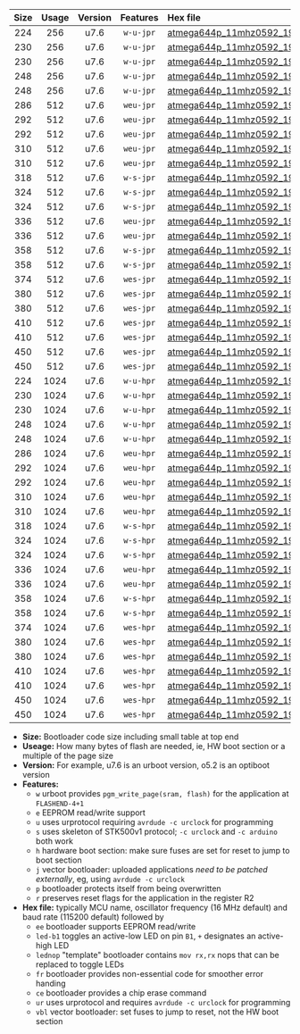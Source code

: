 |Size|Usage|Version|Features|Hex file|
|:-:|:-:|:-:|:-:|:--|
|224|256|u7.6|`w-u-jpr`|[atmega644p_11mhz0592_19200bps_ur_vbl.hex](https://raw.githubusercontent.com/stefanrueger/urboot/main//atmega644p_11mhz0592_19200bps_ur_vbl.hex)|
|230|256|u7.6|`w-u-jpr`|[atmega644p_11mhz0592_19200bps_led+b0_ur_vbl.hex](https://raw.githubusercontent.com/stefanrueger/urboot/main//atmega644p_11mhz0592_19200bps_led+b0_ur_vbl.hex)|
|230|256|u7.6|`w-u-jpr`|[atmega644p_11mhz0592_19200bps_lednop_ur_vbl.hex](https://raw.githubusercontent.com/stefanrueger/urboot/main//atmega644p_11mhz0592_19200bps_lednop_ur_vbl.hex)|
|248|256|u7.6|`w-u-jpr`|[atmega644p_11mhz0592_19200bps_led+b0_fr_ur_vbl.hex](https://raw.githubusercontent.com/stefanrueger/urboot/main//atmega644p_11mhz0592_19200bps_led+b0_fr_ur_vbl.hex)|
|248|256|u7.6|`w-u-jpr`|[atmega644p_11mhz0592_19200bps_lednop_fr_ur_vbl.hex](https://raw.githubusercontent.com/stefanrueger/urboot/main//atmega644p_11mhz0592_19200bps_lednop_fr_ur_vbl.hex)|
|286|512|u7.6|`weu-jpr`|[atmega644p_11mhz0592_19200bps_ee_ur_vbl.hex](https://raw.githubusercontent.com/stefanrueger/urboot/main//atmega644p_11mhz0592_19200bps_ee_ur_vbl.hex)|
|292|512|u7.6|`weu-jpr`|[atmega644p_11mhz0592_19200bps_ee_led+b0_ur_vbl.hex](https://raw.githubusercontent.com/stefanrueger/urboot/main//atmega644p_11mhz0592_19200bps_ee_led+b0_ur_vbl.hex)|
|292|512|u7.6|`weu-jpr`|[atmega644p_11mhz0592_19200bps_ee_lednop_ur_vbl.hex](https://raw.githubusercontent.com/stefanrueger/urboot/main//atmega644p_11mhz0592_19200bps_ee_lednop_ur_vbl.hex)|
|310|512|u7.6|`weu-jpr`|[atmega644p_11mhz0592_19200bps_ee_led+b0_fr_ur_vbl.hex](https://raw.githubusercontent.com/stefanrueger/urboot/main//atmega644p_11mhz0592_19200bps_ee_led+b0_fr_ur_vbl.hex)|
|310|512|u7.6|`weu-jpr`|[atmega644p_11mhz0592_19200bps_ee_lednop_fr_ur_vbl.hex](https://raw.githubusercontent.com/stefanrueger/urboot/main//atmega644p_11mhz0592_19200bps_ee_lednop_fr_ur_vbl.hex)|
|318|512|u7.6|`w-s-jpr`|[atmega644p_11mhz0592_19200bps_vbl.hex](https://raw.githubusercontent.com/stefanrueger/urboot/main//atmega644p_11mhz0592_19200bps_vbl.hex)|
|324|512|u7.6|`w-s-jpr`|[atmega644p_11mhz0592_19200bps_led+b0_vbl.hex](https://raw.githubusercontent.com/stefanrueger/urboot/main//atmega644p_11mhz0592_19200bps_led+b0_vbl.hex)|
|324|512|u7.6|`w-s-jpr`|[atmega644p_11mhz0592_19200bps_lednop_vbl.hex](https://raw.githubusercontent.com/stefanrueger/urboot/main//atmega644p_11mhz0592_19200bps_lednop_vbl.hex)|
|336|512|u7.6|`weu-jpr`|[atmega644p_11mhz0592_19200bps_ee_led+b0_fr_ce_ur_vbl.hex](https://raw.githubusercontent.com/stefanrueger/urboot/main//atmega644p_11mhz0592_19200bps_ee_led+b0_fr_ce_ur_vbl.hex)|
|336|512|u7.6|`weu-jpr`|[atmega644p_11mhz0592_19200bps_ee_lednop_fr_ce_ur_vbl.hex](https://raw.githubusercontent.com/stefanrueger/urboot/main//atmega644p_11mhz0592_19200bps_ee_lednop_fr_ce_ur_vbl.hex)|
|358|512|u7.6|`w-s-jpr`|[atmega644p_11mhz0592_19200bps_led+b0_fr_vbl.hex](https://raw.githubusercontent.com/stefanrueger/urboot/main//atmega644p_11mhz0592_19200bps_led+b0_fr_vbl.hex)|
|358|512|u7.6|`w-s-jpr`|[atmega644p_11mhz0592_19200bps_lednop_fr_vbl.hex](https://raw.githubusercontent.com/stefanrueger/urboot/main//atmega644p_11mhz0592_19200bps_lednop_fr_vbl.hex)|
|374|512|u7.6|`wes-jpr`|[atmega644p_11mhz0592_19200bps_ee_vbl.hex](https://raw.githubusercontent.com/stefanrueger/urboot/main//atmega644p_11mhz0592_19200bps_ee_vbl.hex)|
|380|512|u7.6|`wes-jpr`|[atmega644p_11mhz0592_19200bps_ee_led+b0_vbl.hex](https://raw.githubusercontent.com/stefanrueger/urboot/main//atmega644p_11mhz0592_19200bps_ee_led+b0_vbl.hex)|
|380|512|u7.6|`wes-jpr`|[atmega644p_11mhz0592_19200bps_ee_lednop_vbl.hex](https://raw.githubusercontent.com/stefanrueger/urboot/main//atmega644p_11mhz0592_19200bps_ee_lednop_vbl.hex)|
|410|512|u7.6|`wes-jpr`|[atmega644p_11mhz0592_19200bps_ee_led+b0_fr_vbl.hex](https://raw.githubusercontent.com/stefanrueger/urboot/main//atmega644p_11mhz0592_19200bps_ee_led+b0_fr_vbl.hex)|
|410|512|u7.6|`wes-jpr`|[atmega644p_11mhz0592_19200bps_ee_lednop_fr_vbl.hex](https://raw.githubusercontent.com/stefanrueger/urboot/main//atmega644p_11mhz0592_19200bps_ee_lednop_fr_vbl.hex)|
|450|512|u7.6|`wes-jpr`|[atmega644p_11mhz0592_19200bps_ee_led+b0_fr_ce_vbl.hex](https://raw.githubusercontent.com/stefanrueger/urboot/main//atmega644p_11mhz0592_19200bps_ee_led+b0_fr_ce_vbl.hex)|
|450|512|u7.6|`wes-jpr`|[atmega644p_11mhz0592_19200bps_ee_lednop_fr_ce_vbl.hex](https://raw.githubusercontent.com/stefanrueger/urboot/main//atmega644p_11mhz0592_19200bps_ee_lednop_fr_ce_vbl.hex)|
|224|1024|u7.6|`w-u-hpr`|[atmega644p_11mhz0592_19200bps_ur.hex](https://raw.githubusercontent.com/stefanrueger/urboot/main//atmega644p_11mhz0592_19200bps_ur.hex)|
|230|1024|u7.6|`w-u-hpr`|[atmega644p_11mhz0592_19200bps_led+b0_ur.hex](https://raw.githubusercontent.com/stefanrueger/urboot/main//atmega644p_11mhz0592_19200bps_led+b0_ur.hex)|
|230|1024|u7.6|`w-u-hpr`|[atmega644p_11mhz0592_19200bps_lednop_ur.hex](https://raw.githubusercontent.com/stefanrueger/urboot/main//atmega644p_11mhz0592_19200bps_lednop_ur.hex)|
|248|1024|u7.6|`w-u-hpr`|[atmega644p_11mhz0592_19200bps_led+b0_fr_ur.hex](https://raw.githubusercontent.com/stefanrueger/urboot/main//atmega644p_11mhz0592_19200bps_led+b0_fr_ur.hex)|
|248|1024|u7.6|`w-u-hpr`|[atmega644p_11mhz0592_19200bps_lednop_fr_ur.hex](https://raw.githubusercontent.com/stefanrueger/urboot/main//atmega644p_11mhz0592_19200bps_lednop_fr_ur.hex)|
|286|1024|u7.6|`weu-hpr`|[atmega644p_11mhz0592_19200bps_ee_ur.hex](https://raw.githubusercontent.com/stefanrueger/urboot/main//atmega644p_11mhz0592_19200bps_ee_ur.hex)|
|292|1024|u7.6|`weu-hpr`|[atmega644p_11mhz0592_19200bps_ee_led+b0_ur.hex](https://raw.githubusercontent.com/stefanrueger/urboot/main//atmega644p_11mhz0592_19200bps_ee_led+b0_ur.hex)|
|292|1024|u7.6|`weu-hpr`|[atmega644p_11mhz0592_19200bps_ee_lednop_ur.hex](https://raw.githubusercontent.com/stefanrueger/urboot/main//atmega644p_11mhz0592_19200bps_ee_lednop_ur.hex)|
|310|1024|u7.6|`weu-hpr`|[atmega644p_11mhz0592_19200bps_ee_led+b0_fr_ur.hex](https://raw.githubusercontent.com/stefanrueger/urboot/main//atmega644p_11mhz0592_19200bps_ee_led+b0_fr_ur.hex)|
|310|1024|u7.6|`weu-hpr`|[atmega644p_11mhz0592_19200bps_ee_lednop_fr_ur.hex](https://raw.githubusercontent.com/stefanrueger/urboot/main//atmega644p_11mhz0592_19200bps_ee_lednop_fr_ur.hex)|
|318|1024|u7.6|`w-s-hpr`|[atmega644p_11mhz0592_19200bps.hex](https://raw.githubusercontent.com/stefanrueger/urboot/main//atmega644p_11mhz0592_19200bps.hex)|
|324|1024|u7.6|`w-s-hpr`|[atmega644p_11mhz0592_19200bps_led+b0.hex](https://raw.githubusercontent.com/stefanrueger/urboot/main//atmega644p_11mhz0592_19200bps_led+b0.hex)|
|324|1024|u7.6|`w-s-hpr`|[atmega644p_11mhz0592_19200bps_lednop.hex](https://raw.githubusercontent.com/stefanrueger/urboot/main//atmega644p_11mhz0592_19200bps_lednop.hex)|
|336|1024|u7.6|`weu-hpr`|[atmega644p_11mhz0592_19200bps_ee_led+b0_fr_ce_ur.hex](https://raw.githubusercontent.com/stefanrueger/urboot/main//atmega644p_11mhz0592_19200bps_ee_led+b0_fr_ce_ur.hex)|
|336|1024|u7.6|`weu-hpr`|[atmega644p_11mhz0592_19200bps_ee_lednop_fr_ce_ur.hex](https://raw.githubusercontent.com/stefanrueger/urboot/main//atmega644p_11mhz0592_19200bps_ee_lednop_fr_ce_ur.hex)|
|358|1024|u7.6|`w-s-hpr`|[atmega644p_11mhz0592_19200bps_led+b0_fr.hex](https://raw.githubusercontent.com/stefanrueger/urboot/main//atmega644p_11mhz0592_19200bps_led+b0_fr.hex)|
|358|1024|u7.6|`w-s-hpr`|[atmega644p_11mhz0592_19200bps_lednop_fr.hex](https://raw.githubusercontent.com/stefanrueger/urboot/main//atmega644p_11mhz0592_19200bps_lednop_fr.hex)|
|374|1024|u7.6|`wes-hpr`|[atmega644p_11mhz0592_19200bps_ee.hex](https://raw.githubusercontent.com/stefanrueger/urboot/main//atmega644p_11mhz0592_19200bps_ee.hex)|
|380|1024|u7.6|`wes-hpr`|[atmega644p_11mhz0592_19200bps_ee_led+b0.hex](https://raw.githubusercontent.com/stefanrueger/urboot/main//atmega644p_11mhz0592_19200bps_ee_led+b0.hex)|
|380|1024|u7.6|`wes-hpr`|[atmega644p_11mhz0592_19200bps_ee_lednop.hex](https://raw.githubusercontent.com/stefanrueger/urboot/main//atmega644p_11mhz0592_19200bps_ee_lednop.hex)|
|410|1024|u7.6|`wes-hpr`|[atmega644p_11mhz0592_19200bps_ee_led+b0_fr.hex](https://raw.githubusercontent.com/stefanrueger/urboot/main//atmega644p_11mhz0592_19200bps_ee_led+b0_fr.hex)|
|410|1024|u7.6|`wes-hpr`|[atmega644p_11mhz0592_19200bps_ee_lednop_fr.hex](https://raw.githubusercontent.com/stefanrueger/urboot/main//atmega644p_11mhz0592_19200bps_ee_lednop_fr.hex)|
|450|1024|u7.6|`wes-hpr`|[atmega644p_11mhz0592_19200bps_ee_led+b0_fr_ce.hex](https://raw.githubusercontent.com/stefanrueger/urboot/main//atmega644p_11mhz0592_19200bps_ee_led+b0_fr_ce.hex)|
|450|1024|u7.6|`wes-hpr`|[atmega644p_11mhz0592_19200bps_ee_lednop_fr_ce.hex](https://raw.githubusercontent.com/stefanrueger/urboot/main//atmega644p_11mhz0592_19200bps_ee_lednop_fr_ce.hex)|

- **Size:** Bootloader code size including small table at top end
- **Useage:** How many bytes of flash are needed, ie, HW boot section or a multiple of the page size
- **Version:** For example, u7.6 is an urboot version, o5.2 is an optiboot version
- **Features:**
  + `w` urboot provides `pgm_write_page(sram, flash)` for the application at `FLASHEND-4+1`
  + `e` EEPROM read/write support
  + `u` uses urprotocol requiring `avrdude -c urclock` for programming
  + `s` uses skeleton of STK500v1 protocol; `-c urclock` and `-c arduino` both work
  + `h` hardware boot section: make sure fuses are set for reset to jump to boot section
  + `j` vector bootloader: uploaded applications *need to be patched externally*, eg, using `avrdude -c urclock`
  + `p` bootloader protects itself from being overwritten
  + `r` preserves reset flags for the application in the register R2
- **Hex file:** typically MCU name, oscillator frequency (16 MHz default) and baud rate (115200 default) followed by
  + `ee` bootloader supports EEPROM read/write
  + `led-b1` toggles an active-low LED on pin `B1`, `+` designates an active-high LED
  + `lednop` "template" bootloader contains `mov rx,rx` nops that can be replaced to toggle LEDs
  + `fr` bootloader provides non-essential code for smoother error handing
  + `ce` bootloader provides a chip erase command
  + `ur` uses urprotocol and requires `avrdude -c urclock` for programming
  + `vbl` vector bootloader: set fuses to jump to reset, not the HW boot section
